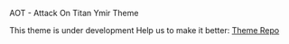AOT - Attack On Titan Ymir Theme

This theme is under development
Help us to make it better: [Theme Repo](https://github.com/spellsaif/attack-on-titan-ymir-theme)
